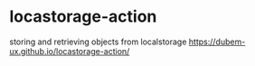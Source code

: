 # locastorage-action
storing and retrieving objects from localstorage
https://dubem-ux.github.io/locastorage-action/
